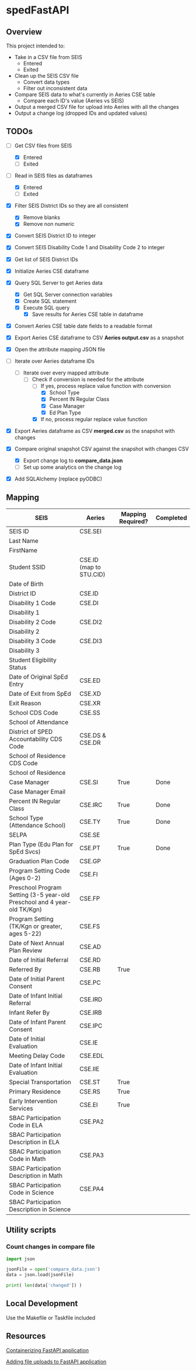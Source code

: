 # spedFastAPI

## Overview

This project intended to: 
* Take in a CSV file from SEIS
  * Entered
  * Exited 
* Clean up the SEIS CSV file
  * Convert data types
  * Filter out inconsistent data
* Compare SEIS data to what's currently in Aeries CSE table
  * Compare each ID's value (Aeries vs SEIS)
* Output a merged CSV file for upload into Aeries with all the changes
* Output a change log (dropped IDs and updated values)

## TODOs

* [ ] Get CSV files from SEIS
  * [x] Entered
  * [ ] Exited
* [ ] Read in SEIS files as dataframes
  * [x] Entered 
  * [ ] Exited 
* [x] Filter SEIS District IDs so they are all consistent 
  * [x] Remove blanks
  * [x] Remove non numeric 
* [x] Convert SEIS District ID to integer 
* [x] Convert SEIS Disability Code 1 and Disability Code 2 to integer
* [x] Get list of SEIS District IDs 
* [x] Initialize Aeries CSE dataframe
* [x] Query SQL Server to get Aeries data
  * [x] Get SQL Server connection variables
  * [x] Create SQL statement
  * [x] Execute SQL query
    * [x] Save results for Aeries CSE table in dataframe
* [x] Convert Aeries CSE table date fields to a readable format
* [x] Export Aeries CSE dataframe to CSV **Aeries output.csv** as a snapshot
* [x] Open the attribute mapping JSON file
* [ ] Iterate over Aeries dataframe IDs
  * [ ] Iterate over every mapped attribute 
    * [ ] Check if conversion is needed for the attribute
      * [ ] If yes, process replace value function with conversion
        * [x] School Type
        * [x] Percent IN Regular Class
        * [x] Case Manager
        * [x] Ed Plan Type
      * [x] If no, process regular replace value function
* [x] Export Aeries dataframe as CSV **merged.csv** as the snapshot with changes
* [x] Compare original snapshot CSV against the snapshot with changes CSV
  * [x] Export change log to **compare_data.json**
  * [ ] Set up some analytics on the change log
* [x] Add SQLAlchemy (replace pyODBC)


## Mapping

| SEIS                                                                     | Aeries                  | Mapping Required? | Completed |
| ------------------------------------------------------------------------ | ----------------------- | ----------------- | --------- |
| SEIS ID                                                                  | CSE.SEI                 |                   |           |
| Last Name                                                                |                         |                   |           |
| FirstName                                                                |                         |                   |           |
| Student SSID                                                             | CSE.ID (map to STU.CID) |                   |           |
| Date of Birth                                                            |                         |                   |           |
| District ID                                                              | CSE.ID                  |                   |           |
| Disability 1 Code                                                        | CSE.DI                  |                   |           |
| Disability 1                                                             |                         |                   |           |
| Disability 2 Code                                                        | CSE.DI2                 |                   |           |
| Disability 2                                                             |                         |                   |           |
| Disability 3 Code                                                        | CSE.DI3                 |                   |           |
| Disability 3                                                             |                         |                   |           |
| Student Eligibility Status                                               |                         |                   |           |
| Date of Original SpEd Entry                                              | CSE.ED                  |                   |           |
| Date of Exit from SpEd                                                   | CSE.XD                  |                   |           |
| Exit Reason                                                              | CSE.XR                  |                   |           |
| School CDS Code                                                          | CSE.SS                  |                   |           |
| School of Attendance                                                     |                         |                   |           |
| District of SPED Accountability CDS Code                                 | CSE.DS & CSE.DR         |                   |           |
| School of Residence CDS Code                                             |                         |                   |           |
| School of Residence                                                      |                         |                   |           |
| Case Manager                                                             | CSE.SI                  | True              | Done      |
| Case Manager Email                                                       |                         |                   |           |
| Percent IN Regular Class                                                 | CSE.IRC                 | True              | Done      |
| School Type (Attendance School)                                          | CSE.TY                  | True              | Done      |
| SELPA                                                                    | CSE.SE                  |                   |           |
| Plan Type (Edu Plan for SpEd Svcs)                                       | CSE.PT                  | True              | Done      | 
| Graduation Plan Code                                                     | CSE.GP                  |                   |           |
| Program Setting Code (Ages 0-2)                                          | CSE.FI                  |                   |           |
| Preschool Program Setting (3-5 year-old Preschool and 4 year-old TK/Kgn) | CSE.FP                  |                   |           |
| Program Setting (TK/Kgn or greater, ages 5-22)                           | CSE.FS                  |                   |           |
| Date of Next Annual Plan Review                                          | CSE.AD                  |                   |           |
| Date of Initial Referral                                                 | CSE.RD                  |                   |           |
| Referred By                                                              | CSE.RB                  | True              |           |
| Date of Initial Parent Consent                                           | CSE.PC                  |                   |           |
| Date of Infant Initial Referral                                          | CSE.IRD                 |                   |           |
| Infant Refer By                                                          | CSE.IRB                 |                   |           |
| Date of Infant Parent Consent                                            | CSE.IPC                 |                   |           |
| Date of Initial Evaluation                                               | CSE.IE                  |                   |           |
| Meeting Delay Code                                                       | CSE.EDL                 |                   |           |
| Date of Infant Initial Evaluation                                        | CSE.IIE                 |                   |           |
| Special Transportation                                                   | CSE.ST                  | True              |           |
| Primary Residence                                                        | CSE.RS                  | True              |           |
| Early Intervention Services                                              | CSE.EI                  | True              |           |
| SBAC Participation Code in ELA                                           | CSE.PA2                 |                   |           |
| SBAC Participation Description in ELA                                    |                         |                   |           |
| SBAC Participation Code in Math                                          | CSE.PA3                 |                   |           |
| SBAC Participation Description in Math                                   |                         |                   |           |
| SBAC Participation Code in Science                                       | CSE.PA4                 |                   |           |
| SBAC Participation Description in Science                                |                         |                   |           |


## Utility scripts

### Count changes in compare file

```python
import json

jsonFile = open('compare_data.json')
data = json.load(jsonFile)

print( len(data['changed']) )
```


## Local Development

Use the Makefile or Taskfile included


## Resources

[Containerizing FastAPI application](https://www.youtube.com/watch?v=2a5414BsYqw&list=LL&index=4&ab_channel=incompetent_ian )


[Adding file uploads to FastAPI application](https://www.youtube.com/watch?v=N6bpBkwFdc8&list=LL&index=7&t=241s&ab_channel=FastAPIChannel)